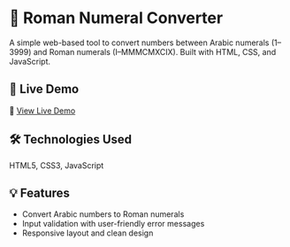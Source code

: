 # 🔢 Roman Numeral Converter
A simple web-based tool to convert numbers between Arabic numerals (1–3999) and Roman numerals (I–MMMCMXCIX). Built with HTML, CSS, and JavaScript.

## 🚀 Live Demo
🔗 [View Live Demo](https://eymiescarlet.github.io/roman-numeral/)

## 🛠️ Technologies Used
HTML5, CSS3, JavaScript

## 💡 Features
- Convert Arabic numbers to Roman numerals
- Input validation with user-friendly error messages
- Responsive layout and clean design

